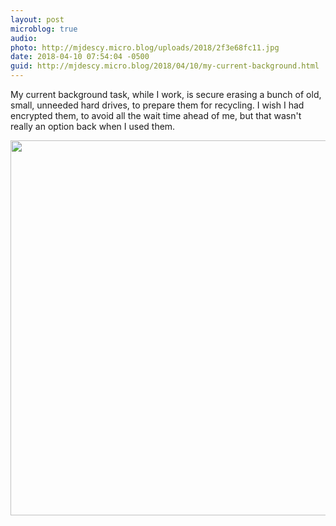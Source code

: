 ```yaml
---
layout: post
microblog: true
audio: 
photo: http://mjdescy.micro.blog/uploads/2018/2f3e68fc11.jpg
date: 2018-04-10 07:54:04 -0500
guid: http://mjdescy.micro.blog/2018/04/10/my-current-background.html
---
```

My current background task, while I work, is secure erasing a bunch of old, small, unneeded hard drives, to prepare them for recycling. I wish I had encrypted them, to avoid all the wait time ahead of me, but that wasn't really an option back when I used them.

<img src="http://mjdescy.micro.blog/uploads/2018/2f3e68fc11.jpg" width="600" height="600" />

